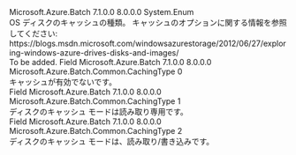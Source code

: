 <Type Name="CachingType" FullName="Microsoft.Azure.Batch.Common.CachingType">
  <TypeSignature Language="C#" Value="public enum CachingType" />
  <TypeSignature Language="ILAsm" Value=".class public auto ansi sealed CachingType extends System.Enum" />
  <TypeSignature Language="DocId" Value="T:Microsoft.Azure.Batch.Common.CachingType" />
  <TypeSignature Language="VB.NET" Value="Public Enum CachingType" />
  <TypeSignature Language="F#" Value="type CachingType = " />
  <AssemblyInfo>
    <AssemblyName>Microsoft.Azure.Batch</AssemblyName>
    <AssemblyVersion>7.1.0.0</AssemblyVersion>
    <AssemblyVersion>8.0.0.0</AssemblyVersion>
  </AssemblyInfo>
  <Base>
    <BaseTypeName>System.Enum</BaseTypeName>
  </Base>
  <Docs>
    <summary>
            OS ディスクのキャッシュの種類。 キャッシュのオプションに関する情報を参照してください: https://blogs.msdn.microsoft.com/windowsazurestorage/2012/06/27/exploring-windows-azure-drives-disks-and-images/
            </summary>
    <remarks>To be added.</remarks>
  </Docs>
  <Members>
    <Member MemberName="None">
      <MemberSignature Language="C#" Value="None" />
      <MemberSignature Language="ILAsm" Value=".field public static literal valuetype Microsoft.Azure.Batch.Common.CachingType None = int32(0)" />
      <MemberSignature Language="DocId" Value="F:Microsoft.Azure.Batch.Common.CachingType.None" />
      <MemberSignature Language="VB.NET" Value="None" />
      <MemberSignature Language="F#" Value="None = 0" Usage="Microsoft.Azure.Batch.Common.CachingType.None" />
      <MemberType>Field</MemberType>
      <AssemblyInfo>
        <AssemblyName>Microsoft.Azure.Batch</AssemblyName>
        <AssemblyVersion>7.1.0.0</AssemblyVersion>
        <AssemblyVersion>8.0.0.0</AssemblyVersion>
      </AssemblyInfo>
      <ReturnValue>
        <ReturnType>Microsoft.Azure.Batch.Common.CachingType</ReturnType>
      </ReturnValue>
      <MemberValue>0</MemberValue>
      <Docs>
        <summary>
            キャッシュが有効でないです。
            </summary>
      </Docs>
    </Member>
    <Member MemberName="ReadOnly">
      <MemberSignature Language="C#" Value="ReadOnly" />
      <MemberSignature Language="ILAsm" Value=".field public static literal valuetype Microsoft.Azure.Batch.Common.CachingType ReadOnly = int32(1)" />
      <MemberSignature Language="DocId" Value="F:Microsoft.Azure.Batch.Common.CachingType.ReadOnly" />
      <MemberSignature Language="VB.NET" Value="ReadOnly" />
      <MemberSignature Language="F#" Value="ReadOnly = 1" Usage="Microsoft.Azure.Batch.Common.CachingType.ReadOnly" />
      <MemberType>Field</MemberType>
      <AssemblyInfo>
        <AssemblyName>Microsoft.Azure.Batch</AssemblyName>
        <AssemblyVersion>7.1.0.0</AssemblyVersion>
        <AssemblyVersion>8.0.0.0</AssemblyVersion>
      </AssemblyInfo>
      <ReturnValue>
        <ReturnType>Microsoft.Azure.Batch.Common.CachingType</ReturnType>
      </ReturnValue>
      <MemberValue>1</MemberValue>
      <Docs>
        <summary>
            ディスクのキャッシュ モードは読み取り専用です。
            </summary>
      </Docs>
    </Member>
    <Member MemberName="ReadWrite">
      <MemberSignature Language="C#" Value="ReadWrite" />
      <MemberSignature Language="ILAsm" Value=".field public static literal valuetype Microsoft.Azure.Batch.Common.CachingType ReadWrite = int32(2)" />
      <MemberSignature Language="DocId" Value="F:Microsoft.Azure.Batch.Common.CachingType.ReadWrite" />
      <MemberSignature Language="VB.NET" Value="ReadWrite" />
      <MemberSignature Language="F#" Value="ReadWrite = 2" Usage="Microsoft.Azure.Batch.Common.CachingType.ReadWrite" />
      <MemberType>Field</MemberType>
      <AssemblyInfo>
        <AssemblyName>Microsoft.Azure.Batch</AssemblyName>
        <AssemblyVersion>7.1.0.0</AssemblyVersion>
        <AssemblyVersion>8.0.0.0</AssemblyVersion>
      </AssemblyInfo>
      <ReturnValue>
        <ReturnType>Microsoft.Azure.Batch.Common.CachingType</ReturnType>
      </ReturnValue>
      <MemberValue>2</MemberValue>
      <Docs>
        <summary>
            ディスクのキャッシュ モードは、読み取り/書き込みです。
            </summary>
      </Docs>
    </Member>
  </Members>
</Type>